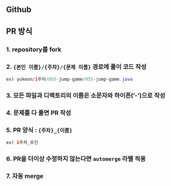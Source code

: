 ## Github

## PR 방식
### 1. repository를 fork
### 2. `{본인 이름}/{주차}/{문제 이름}` 경로에 풀이 코드 작성
```java
ex) yukeon/1주차/055-jump-game/055-jump-game.java
```
### 3. 모든 파일과 디렉토리의 이름은 소문자와 하이픈(’-’)으로 작성
### 4. 문제를 다 풀면 PR 작성
### 5. PR 양식 : `{주차}_{이름}`
```java
ex) 1주차_유건
```
### 6. PR을 더이상 수정하지 않는다면 `automerge` 라벨 적용
### 7. 자동 merge
